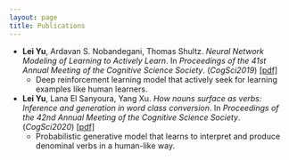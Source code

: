 ```yaml
---
layout: page
title: Publications
---
```

* **Lei Yu**, Ardavan S. Nobandegani, Thomas Shultz. *Neural Network Modeling of Learning to Actively Learn*. In *Proceedings of the 41st Annual Meeting of the Cognitive Science Society*. (*CogSci2019*) [[pdf]](https://iccm-conference.neocities.org/2019/proceedings/papers/ICCM2019_paper_23.pdf)
    * Deep reinforcement learning model that actively seek for learning examples like human learners.
* **Lei Yu**, Lana El Sanyoura, Yang Xu. *How nouns surface as verbs: Inference and generation in word class conversion*. In *Proceedings of the 42nd Annual Meeting of the Cognitive Science Society*.(*CogSci2020*)  [[pdf]](https://docs.google.com/gview?url=https://github.com/jadeleiyu/jadeleiyu.github.io/raw/master/assets/how_nouns_cogsci_2020.pdf&embedded=true)
    * Probabilistic generative model that learns to interpret and produce denominal verbs in a human-like way.
